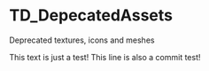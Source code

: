 # TD_DepecatedAssets
Deprecated textures, icons and meshes

This text is just a test!
This line is also a commit test!
